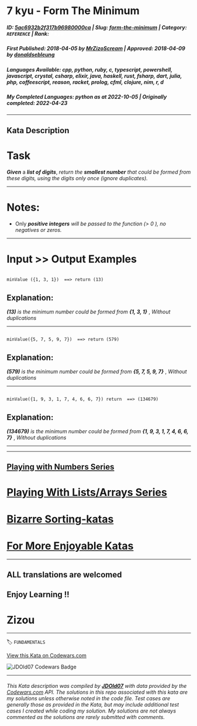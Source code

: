 # 7 kyu - Form The Minimum

##### **ID**: [5ac6932b2f317b96980000ca](https://www.codewars.com/kata/5ac6932b2f317b96980000ca) | **Slug**: [form-the-minimum](https://www.codewars.com/kata/5ac6932b2f317b96980000ca) | **Category**: `REFERENCE` | **Rank**: <span style="color:white">7 kyu</span>

##### **First Published**: 2018-04-05 ***by*** [MrZizoScream](https://www.codewars.com/users/MrZizoScream) | **Approved**: 2018-04-09 ***by*** [donaldsebleung](https://www.codewars.com/users/donaldsebleung)

##### **Languages Available**: cpp, python, ruby, c, typescript, powershell, javascript, crystal, csharp, elixir, java, haskell, rust, fsharp, dart, julia, php, coffeescript, reason, racket, prolog, cfml, clojure, nim, r, d

##### **My Completed Languages**: python ***as at*** 2022-10-05 | **Originally completed**: 2022-04-23

---

## Kata Description


# Task



**_Given_** a **_list of digits_**, *return the **_smallest number_** that could be formed from these digits, using the digits only once (ignore duplicates).* 

___



# Notes:



* Only **_positive integers_** *will be passed to the function (> 0 ), no negatives or zeros.*

___

# Input >> Output Examples 



```

minValue ({1, 3, 1})  ==> return (13)

```

## Explanation:

**_(13)_** *is the minimum number could be formed from* **_{1, 3, 1}_** , *Without duplications*  

___

```

minValue({5, 7, 5, 9, 7})  ==> return (579)

```

## Explanation:

**_(579)_** *is the minimum number could be formed from* **_{5, 7, 5, 9, 7}_** , *Without duplications* 

___



```

minValue({1, 9, 3, 1, 7, 4, 6, 6, 7}) return  ==> (134679)

```

## Explanation:

**_(134679)_** *is the minimum number could be formed from* **_{1, 9, 3, 1, 7, 4, 6, 6, 7}_** , *Without duplications* 

___

___



## [Playing with Numbers Series](https://www.codewars.com/collections/playing-with-numbers)



# [Playing With Lists/Arrays Series](https://www.codewars.com/collections/playing-with-lists-slash-arrays)



# [Bizarre Sorting-katas](https://www.codewars.com/collections/bizarre-sorting-katas)



# [For More Enjoyable Katas](http://www.codewars.com/users/MrZizoScream/authored)

___



## ALL translations are welcomed



## Enjoy Learning !!

# Zizou



---


🏷 `FUNDAMENTALS`


[View this Kata on Codewars.com](https://www.codewars.com/kata/5ac6932b2f317b96980000ca)

![](https://www.codewars.com/users/jdold07/badges/large "JDOld07 Codewars Badge")

---

###### *This Kata description was compiled by [**JDOld07**](https://tpstech.dev) with data provided by the [Codewars.com](https://www.codewars.com) API.  The solutions in this repo associated with this kata are my solutions unless otherwise noted in the code file.  Test cases are generally those as provided in the Kata, but may include additional test cases I created while coding my solution.  My solutions are not always commented as the solutions are rarely submitted with comments.*
